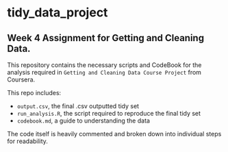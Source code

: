 # tidy_data_project

## Week 4 Assignment for Getting and Cleaning Data. 

This repository contains the necessary scripts and CodeBook for the analysis required in `Getting and Cleaning Data Course Project` from Coursera. 

This repo includes:
- `output.csv`, the final .csv outputted tidy set 
- `run_analysis.R`, the script required to reproduce the final tidy set
- `codebook.md`, a guide to understanding the data

The code itself is heavily commented and broken down into individual steps for readability. 
